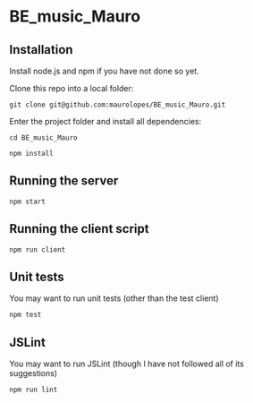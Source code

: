 BE_music_Mauro
==============

Installation
------------

Install node.js and npm if you have not done so yet.

Clone this repo into a local folder:

```
git clone git@github.com:maurolopes/BE_music_Mauro.git
```

Enter the project folder and install all dependencies:

```
cd BE_music_Mauro

npm install
```

Running the server
------------------

```
npm start
```

Running the client script
-------------------------

```
npm run client
```

Unit tests
-----------------------------------------------------------

You may want to run unit tests (other than the test client)

```
npm test
```

JSLint
----

You may want to run JSLint (though I have not followed all of its suggestions)
```
npm run lint
```
